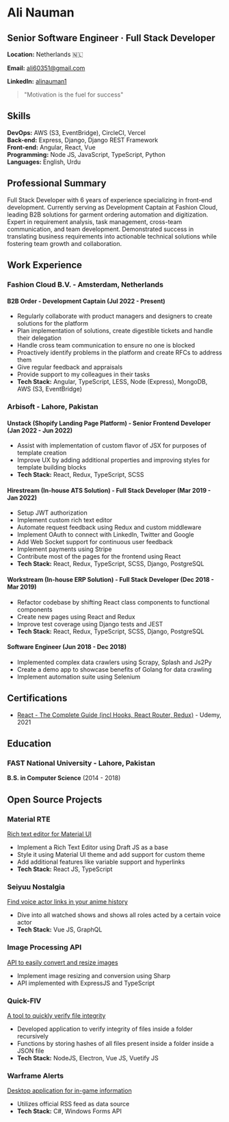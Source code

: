 # Ali Nauman
## Senior Software Engineer · Full Stack Developer

**Location:** Netherlands 🇳🇱

**Email:** [ali60351@gmail.com](mailto:ali60351@gmail.com)

**LinkedIn:** [alinauman1](https://www.linkedin.com/in/alinauman1/)

> "Motivation is the fuel for success"

## Skills

**DevOps:** AWS (S3, EventBridge), CircleCI, Vercel  
**Back-end:** Express, Django, Django REST Framework  
**Front-end:** Angular, React, Vue  
**Programming:** Node JS, JavaScript, TypeScript, Python  
**Languages:** English, Urdu

## Professional Summary

Full Stack Developer with 6 years of experience specializing in front-end development. Currently serving as Development Captain at Fashion Cloud, leading B2B solutions for garment ordering automation and digitization. Expert in requirement analysis, task management, cross-team communication, and team development. Demonstrated success in translating business requirements into actionable technical solutions while fostering team growth and collaboration.

## Work Experience

### Fashion Cloud B.V. - Amsterdam, Netherlands
#### B2B Order - Development Captain (Jul 2022 - Present)
* Regularly collaborate with product managers and designers to create solutions for the platform
* Plan implementation of solutions, create digestible tickets and handle their delegation
* Handle cross team communication to ensure no one is blocked
* Proactively identify problems in the platform and create RFCs to address them
* Give regular feedback and appraisals
* Provide support to my colleagues in their tasks
* **Tech Stack:** Angular, TypeScript, LESS, Node (Express), MongoDB, AWS (S3, EventBridge)

### Arbisoft - Lahore, Pakistan
#### Unstack (Shopify Landing Page Platform) - Senior Frontend Developer (Jan 2022 - Jun 2022)
* Assist with implementation of custom flavor of JSX for purposes of template creation
* Improve UX by adding additional properties and improving styles for template building blocks
* **Tech Stack:** React, Redux, TypeScript, SCSS

#### Hirestream (In-house ATS Solution) - Full Stack Developer (Mar 2019 - Jan 2022)
* Setup JWT authorization
* Implement custom rich text editor
* Automate request feedback using Redux and custom middleware
* Implement OAuth to connect with LinkedIn, Twitter and Google
* Add Web Socket support for continuous user feedback
* Implement payments using Stripe
* Contribute most of the pages for the frontend using React
* **Tech Stack:** React, Redux, TypeScript, SCSS, Django, PostgreSQL

#### Workstream (In-house ERP Solution) - Full Stack Developer (Dec 2018 - Mar 2019)
* Refactor codebase by shifting React class components to functional components
* Create new pages using React and Redux
* Improve test coverage using Django tests and JEST
* **Tech Stack:** React, Redux, TypeScript, SCSS, Django, PostgreSQL

#### Software Engineer (Jun 2018 - Dec 2018)
* Implemented complex data crawlers using Scrapy, Splash and Js2Py
* Create a demo app to showcase benefits of Golang for data crawling
* Implement automation suite using Selenium

## Certifications
* [React - The Complete Guide (incl Hooks, React Router, Redux)](https://www.udemy.com/certificate/UC-76de0794-aca1-4e94-8f62-f791573322a0/) - Udemy, 2021

## Education
### FAST National University - Lahore, Pakistan
**B.S. in Computer Science** (2014 - 2018)

## Open Source Projects

### Material RTE
[Rich text editor for Material UI](https://github.com/Ali60351/material-rte)

* Implement a Rich Text Editor using Draft JS as a base
* Style it using Material UI theme and add support for custom theme
* Add additional features like variable support and hyperlinks
* **Tech Stack:** React JS, TypeScript

### Seiyuu Nostalgia
[Find voice actor links in your anime history](https://github.com/Ali60351/seiyuu-nostalgia)

* Dive into all watched shows and shows all roles acted by a certain voice actor
* **Tech Stack:** Vue JS, GraphQL

### Image Processing API
[API to easily convert and resize images](https://github.com/Ali60351/image-processing-api)

* Implement image resizing and conversion using Sharp
* API implemented with ExpressJS and TypeScript

### Quick-FIV
[A tool to quickly verify file integrity](https://github.com/Ali60351/Quick-FIV)

* Developed application to verify integrity of files inside a folder recursively
* Functions by storing hashes of all files present inside a folder inside a JSON file
* **Tech Stack:** NodeJS, Electron, Vue JS, Vuetify JS

### Warframe Alerts
[Desktop application for in-game information](https://github.com/WFCD/warframe-alerts-win)

* Utilizes official RSS feed as data source
* **Tech Stack:** C#, Windows Forms API
